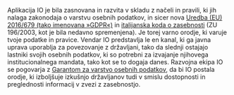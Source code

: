 Aplikacija IO je bila zasnovana in razvita v skladu z načeli in pravili, ki jih nalaga zakonodaja o varstvu osebnih podatkov, in sicer nova [Uredba (EU) 2016/679 (tako imenovana »GDPR«)](https://eur-lex.europa.eu/legal-content/SL/TXT/HTML/?uri=CELEX:32016R0679&from=EN) in [italijanska koda o zasebnosti](https://www.normattiva.it/uri-res/N2Ls?urn:nir:stato:decreto.legislativo:2003-06-30;196!vig=) (ZU 196/2003, kot je bila nedavno spremenjena). Je torej varno orodje, ki varuje tvoje podatke in pravice. Vendar IO predstavlja le en kanal, ki ga javna uprava uporablja za povezovanje z državljani, tako da slednji ostajajo lastniki svojih osebnih podatkov, ki so potrebni za izvajanje njihovega institucionalnega mandata, tako kot se to dogaja danes. Razvojna ekipa IO se pogovarja z [Garantom za varstvo osebnih podatkov](https://www.garanteprivacy.it/), da bi IO postala orodje, ki izboljšuje izkušnjo državljanov tudi v smislu dostopnosti in preglednosti informacij v zvezi z zasebnostjo.
